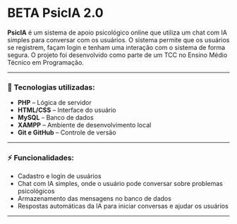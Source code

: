 # BETA PsicIA 2.0



**PsicIA** é um sistema de apoio psicológico online que utiliza um chat com IA simples para conversar com os usuários. O sistema permite que os usuários se registrem, façam login e tenham uma interação com o sistema de forma segura. O projeto foi desenvolvido como parte de um TCC no Ensino Médio Técnico em Programação.

---

### 📌 **Tecnologias utilizadas:**
- **PHP** – Lógica de servidor
- **HTML/CSS** – Interface do usuário
- **MySQL** – Banco de dados
- **XAMPP** – Ambiente de desenvolvimento local
- **Git e GitHub** – Controle de versão

---

### ⚡ **Funcionalidades:**
- Cadastro e login de usuários
- Chat com IA simples, onde o usuário pode conversar sobre problemas psicológicos
- Armazenamento das mensagens no banco de dados
- Respostas automáticas da IA para iniciar conversas e ajudar os usuários

---

